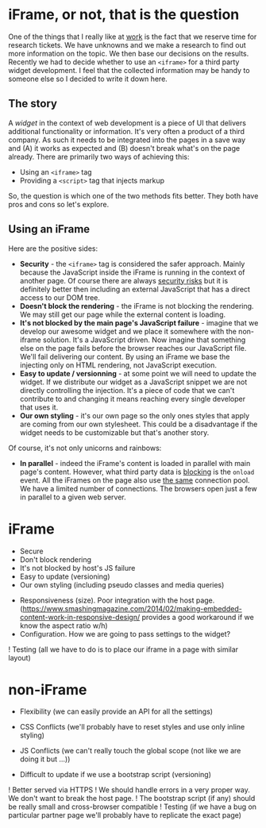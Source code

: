 # iFrame, or not, that is the question

One of the things that I really like at [work](http://trialreach.com/) is the fact that we reserve time for research tickets. We have unknowns and we make a research to find out more information on the topic. We then base our decisions on the results. Recently we had to decide whether to use an `<iframe>` for a third party widget development. I feel that the collected information may be handy to someone else so I decided to write it down here.

## The story

A *widget* in the context of web development is a piece of UI that delivers additional functionality or information. It's very often a product of a third company. As such it needs to be integrated into the pages in a save way and (A) it works as expected and (B) doesn't break what's on the page already. There are primarily two ways of achieving this:

* Using an `<iframe>` tag
* Providing a `<script>` tag that injects markup

So, the question is which one of the two methods fits better. They both have pros and cons so let's explore.

## Using an iFrame

Here are the positive sides:

* **Security** - the `<iframe>` tag is considered the safer approach. Mainly because the JavaScript inside the iFrame is running in the context of another page. Of course there are always [security risks](http://stackoverflow.com/questions/7289139/why-are-iframes-considered-dangerous-and-a-security-risk) but it is definitely better then including an external JavaScript that has a direct access to our DOM tree.
* **Doesn't block the rendering** - the iFrame is not blocking the rendering. We may still get our page while the external content is loading.
* **It's not blocked by the main page's JavaScript failure** - imagine that we develop our awesome widget and we place it somewhere with the non-iframe solution. It's a JavaScript driven. Now imagine that something else on the page fails before the browser reaches our JavaScript file. We'll fail delivering our content. By using an iFrame we base the injecting only on HTML rendering, not JavaScript execution.
* **Easy to update / versionning** - at some point we will need to update the widget. If we distribute our widget as a JavaScript snippet we are not directly controlling the injection. It's a piece of code that we can't contribute to and changing it means reaching every single developer that uses it.
* **Our own styling** - it's our own page so the only ones styles that apply are coming from our own stylesheet. This could be a disadvantage if the widget needs to be customizable but that's another story.

Of course, it's not only unicorns and rainbows:

* **In parallel** - indeed the iFrame's content is loaded in parallel with main page's content. However, what third party data is [blocking](http://www.stevesouders.com/blog/2009/06/03/using-iframes-sparingly/) is the `onload` event. All the iFrames on the page also use [the same](http://www.stevesouders.com/blog/2009/06/03/using-iframes-sparingly/) connection pool. We have a limited number of connections. The browsers open just a few in parallel to a given web server.







# iFrame

  + Secure
  + Don't block rendering
  + It's not blocked by host's JS failure
  + Easy to update (versioning)
  + Our own styling (including pseudo classes and media queries)

  - Responsiveness (size). Poor integration with the host page.
    (https://www.smashingmagazine.com/2014/02/making-embedded-content-work-in-responsive-design/ provides a good workaround if we know the aspect ratio w/h)
  - Configuration. How we are going to pass settings to the widget?

  ! Testing (all we have to do is to place our iframe in a page with similar layout)

# non-iFrame

  + Flexibility (we can easily provide an API for all the settings)

  - CSS Conflicts (we'll probably have to reset styles and use only inline styling)
  - JS Conflicts (we can't really touch the global scope (not like we are doing it but ...))
  
  - Difficult to update if we use a bootstrap script (versioning)

  ! Better served via HTTPS
  ! We should handle errors in a very proper way. We don't want to break the host page.
  ! The bootstrap script (if any) should be really small and cross-browser compatible
  ! Testing (if we have a bug on particular partner page we'll probably have to replicate the exact page)
